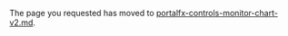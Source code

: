 
The page you requested has moved to [portalfx-controls-monitor-chart-v2.md](portalfx-controls-monitor-chart-v2.md).